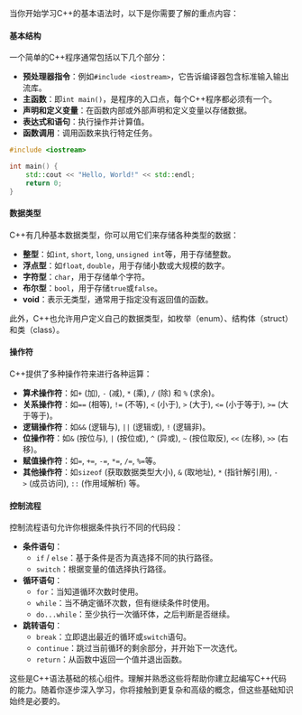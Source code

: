 当你开始学习C++的基本语法时，以下是你需要了解的重点内容：

#### 基本结构

一个简单的C++程序通常包括以下几个部分：

- **预处理器指令**：例如`#include <iostream>`，它告诉编译器包含标准输入输出流库。
- **主函数**：即`int main()`，是程序的入口点，每个C++程序都必须有一个。
- **声明和定义变量**：在函数内部或外部声明和定义变量以存储数据。
- **表达式和语句**：执行操作并计算值。
- **函数调用**：调用函数来执行特定任务。

```cpp
#include <iostream>

int main() {
    std::cout << "Hello, World!" << std::endl;
    return 0;
}

```

#### 数据类型

C++有几种基本数据类型，你可以用它们来存储各种类型的数据：

- **整型**：如`int`, `short`, `long`, `unsigned int`等，用于存储整数。
- **浮点型**：如`float`, `double`，用于存储小数或大规模的数字。
- **字符型**：`char`，用于存储单个字符。
- **布尔型**：`bool`，用于存储`true`或`false`。
- **void**：表示无类型，通常用于指定没有返回值的函数。

此外，C++也允许用户定义自己的数据类型，如枚举（enum）、结构体（struct）和类（class）。

#### 操作符

C++提供了多种操作符来进行各种运算：

- **算术操作符**：如`+` (加), `-` (减), `*` (乘), `/` (除) 和 `%` (求余)。
- **关系操作符**：如`==` (相等), `!=` (不等), `<` (小于), `>` (大于), `<=` (小于等于), `>=` (大于等于)。
- **逻辑操作符**：如`&&` (逻辑与), `||` (逻辑或), `!` (逻辑非)。
- **位操作符**：如`&` (按位与), `|` (按位或), `^` (异或), `~` (按位取反), `<<` (左移), `>>` (右移)。
- **赋值操作符**：如`=`, `+=`, `-=`, `*=`, `/=`, `%=`等。
- **其他操作符**：如`sizeof` (获取数据类型大小), `&` (取地址), `*` (指针解引用), `->` (成员访问), `::` (作用域解析) 等。

#### 控制流程

控制流程语句允许你根据条件执行不同的代码段：

- **条件语句**：
    - `if` / `else`：基于条件是否为真选择不同的执行路径。
    - `switch`：根据变量的值选择执行路径。
- **循环语句**：
    - `for`：当知道循环次数时使用。
    - `while`：当不确定循环次数，但有继续条件时使用。
    - `do...while`：至少执行一次循环体，之后判断是否继续。
- **跳转语句**：
    - `break`：立即退出最近的循环或`switch`语句。
    - `continue`：跳过当前循环的剩余部分，并开始下一次迭代。
    - `return`：从函数中返回一个值并退出函数。

这些是C++语法基础的核心组件。理解并熟悉这些将帮助你建立起编写C++代码的能力。随着你逐步深入学习，你将接触到更复杂和高级的概念，但这些基础知识始终是必要的。
